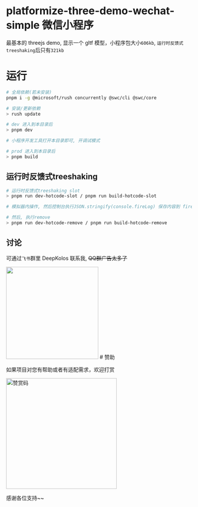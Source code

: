 # platformize-three-demo-wechat-simple 微信小程序

最基本的 threejs demo, 显示一个 gltf 模型，小程序包大小`606kb`, `运行时反馈式treeshaking`后只有`321kb`

# 运行

```sh
# 全局依赖(若未安装)
pnpm i -g @microsoft/rush concurrently @swc/cli @swc/core

# 安装/更新依赖
> rush update

# dev 进入到本目录后
> pnpm dev

# 小程序开发工具打开本目录即可, 开调试模式

# prod 进入到本目录后
> pnpm build
```

## 运行时反馈式treeshaking

```sh
# 运行时反馈式treeshaking slot
> pnpm run dev-hotcode-slot / pnpm run build-hotcode-slot

# 模拟器内操作, 然后控制台执行JSON.stringify(console.fireLog) 保存内容到 firelog.json

# 然后, 执行remove
> pnpm run dev-hotcode-remove / pnpm run build-hotcode-remove
```

## 讨论

可通过`飞书`群里 DeepKolos 联系我, ~~QQ群广告太多了~~

<img width="250" src="https://raw.githubusercontent.com/deepkolos/platformize/main/docs/lark-group.jpeg" />
# 赞助

如果项目对您有帮助或者有适配需求，欢迎打赏

<img src="https://upload-images.jianshu.io/upload_images/252050-d3d6bfdb1bb06ddd.png?imageMogr2/auto-orient/strip%7CimageView2/2/w/1240" alt="赞赏码" width="300">

感谢各位支持~~
